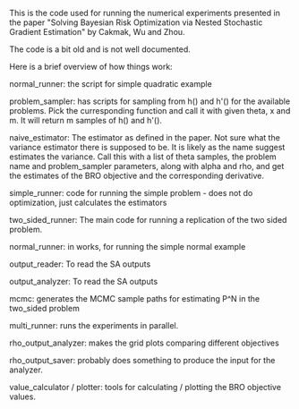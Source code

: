 This is the code used for running the numerical experiments presented
in the paper "Solving Bayesian Risk Optimization via Nested Stochastic Gradient Estimation"
by Cakmak, Wu and Zhou.

The code is a bit old and is not well documented.

Here is a brief overview of how things work:

normal_runner: the script for simple quadratic example 

problem_sampler: has scripts for sampling from h() and h'() for the available problems.
Pick the curresponding function and call it with given theta, x and m. It will return
m samples of h() and h'().

naive_estimator: The estimator as defined in the paper. Not sure what the variance 
estimator there is supposed to be. It is likely as the name suggest estimates
the variance. 
Call this with a list of theta samples, the problem name and problem_sampler parameters,
along with alpha and rho, and get the estimates of the BRO objective and the 
corresponding derivative.

simple_runner: code for running the simple problem - does not do optimization, just calculates the estimators

two_sided_runner: The main code for running a replication of the two sided problem. 

normal_runner: in works, for running the simple normal example

output_reader: To read the SA outputs

output_analyzer: To read the SA outputs

mcmc: generates the MCMC sample paths for estimating P^N in the two_sided problem

multi_runner: runs the experiments in parallel.

rho_output_analyzer: makes the grid plots comparing different objectives

rho_output_saver: probably does something to produce the input for the analyzer.

value_calculator / plotter: tools for calculating / plotting the BRO objective values.